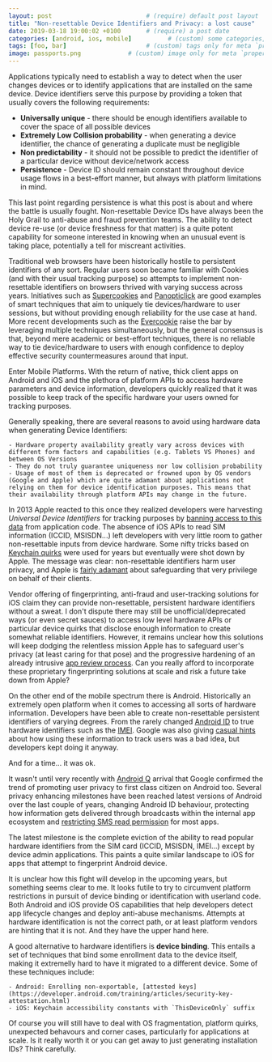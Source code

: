 ```yaml
---
layout: post                          # (require) default post layout
title: "Non-resettable Device Identifiers and Privacy: a lost cause"                   # (require) a string title
date: 2019-03-18 19:00:02 +0100       # (require) a post date
categories: [android, ios, mobile]          # (custom) some categories, but makesure these categories already exists inside path of `category/`
tags: [foo, bar]                      # (custom) tags only for meta `property="article:tag"`
image: passports.png             # (custom) image only for meta `property="og:image"`, save your image # inside path of `static/img/_posts`
---
```


Applications typically need to establish a way to detect when the user changes devices or to identify applications that are installed on the same device. Device identifiers serve this purpose by providing a token that usually covers the following requirements:

 - **Universally unique** - there should be enough identifiers available to cover the space of all possible devices
 - **Extremely Low Collision probability** - when generating a device identifier, the chance of generating a duplicate must be negligible
 - **Non predictability** - it should not be possible to predict the identifier of a particular device without device/network access 
 - **Persistence** - Device ID should remain constant throughout device usage flows in a best-effort manner, but always with platform limitations in mind. 

This last point regarding persistence is what this post is about and where the battle is usually fought. Non-resettable Device IDs have always been the Holy Grail to anti-abuse and fraud prevention teams. The ability to detect device re-use (or device freshness for that matter) is a quite potent capability for someone interested in knowing when an unusual event is taking place, potentially a tell for miscreant activities.

Traditional web browsers have been historically hostile to persistent identifiers of any sort. Regular users soon became familiar with Cookies (and with their usual tracking purpose) so attempts to implement non-resettable identifiers on browsers thrived with varying success across years. Initiatives such as [Supercookies](https://mashable.com/2011/09/02/supercookies-internet-privacy/?europe=true#Uz6wOMePmkq7) and [Panopticlick](https://panopticlick.eff.org/) are good examples of smart techniques that aim to uniquely tie devices/hardware to user sessions, but without providing enough reliability for the use case at hand. More recent developments such as the [Evercookie](https://github.com/samyk/evercookie) raise the bar by leveraging multiple techniques simultaneously, but the general consensus is that, beyond mere academic or best-effort techniques, there is no reliable way to tie device/hardware to users with enough confidence to deploy effective security countermeasures around that input.

Enter Mobile Platforms. With the return of native, thick client apps on Android and iOS and the plethora of platform APIs to access hardware parameters and device information, developers quickly realized that it was possible to keep track of the specific hardware your users owned for tracking purposes.

Generally speaking, there are several reasons to avoid using hardware data when generating Device Identifiers:

    - Hardware property availability greatly vary across devices with different form factors and capabilities (e.g. Tablets VS Phones) and between OS Versions
    - They do not truly guarantee uniqueness nor low collision probability
    - Usage of most of them is deprecated or frowned upon by OS vendors (Google and Apple) which are quite adamant about applications not relying on them for device identification purposes. This means that their availability through platform APIs may change in the future.

In 2013 Apple reacted to this once they realized developers were harvesting _Universal Device Identifiers_ for tracking purposes by [banning access to this data](https://www.macrumors.com/2013/03/21/apple-will-no-longer-approve-apps-using-unique-device-identifier-udid-beginning-may-1/) from application code. The absence of iOS APIs to read SIM information (ICCID, MSISDN...) left developers with very little room to gather non-resettable inputs from device hardware. Some nifty tricks based on [Keychain quirks](https://forums.developer.apple.com/message/210531#210531) were used for years but eventually were shot down by Apple. The message was clear: non-resettable identifiers harm user privacy, and Apple is [fairly adamant](https://9to5mac.com/2019/01/05/apple-privacy-billboard-vegas-ces/) about safeguarding that very privilege on behalf of their clients.

Vendor offering of fingerprinting, anti-fraud and user-tracking solutions for iOS claim they can provide non-resettable, persistent hardware identifiers without a sweat. I don't dispute there may still be unofficial/deprecated ways (or even secret sauces) to access low level hardware APIs or particular device quirks that disclose enough information to create somewhat reliable identifiers. However, it remains unclear how this solutions will keep dodging the relentless mission Apple has to safeguard user's privacy (at least caring for that pose) and the progressive hardening of an already intrusive [app review process](https://developer.apple.com/app-store/review/guidelines/). Can you really afford to incorporate these proprietary fingerprinting solutions at scale and risk a future take down from Apple?

On the other end of the mobile spectrum there is Android. Historically an extremely open platform when it comes to accessing all sorts of hardware information. Developers have been able to create non-resettable persistent identifiers of varying degrees. From the rarely changed [Android ID](https://developer.android.com/reference/android/provider/Settings.Secure.html#ANDROID_ID) to true hardware identifiers such as the [IMEI](https://developer.android.com/reference/android/telephony/TelephonyManager.html#getImei(int)). Google was also giving [casual hints](https://developer.android.com/training/articles/user-data-ids.html) about how using these information to track users was a bad idea, but developers kept doing it anyway.

And for a time... it was ok.

It wasn't until very recently with [Android Q](https://developer.android.com/preview/) arrival that Google confirmed the trend of promoting user privacy to first class citizen on Android too. Several privacy enhancing milestones have been reached latest versions of Android over the last couple of years, changing Android ID behaviour, protecting how information gets delivered through broadcasts within the internal app ecosystem and [restricting SMS read permission](https://play.google.com/about/privacy-security-deception/permissions/) for most apps.

The latest milestone is the complete eviction of the ability to read popular hardware identifiers from the SIM card (ICCID, MSISDN, IMEI...) except by device admin applications. This paints a quite similar landscape to iOS for apps that attempt to fingerprint Android device.

It is unclear how this fight will develop in the upcoming years, but something seems clear to me. It looks futile to try to circumvent platform restrictions in pursuit of device binding or identification with userland code. Both Android and iOS provide OS capabilities that help developers detect app lifecycle changes and deploy anti-abuse mechanisms. Attempts at hardware identification is not the correct path, or at least platform vendors are hinting that it is not. And they have the upper hand here.

A good alternative to hardware identifiers is **device binding**. This entails a set of techniques that bind some enrollment data to the device itself, making it extremelly hard to have it migrated to a different device. Some of these techniques include:

    - Android: Enrolling non-exportable, [attested keys](https://developer.android.com/training/articles/security-key-attestation.html)
    - iOS: Keychain accessibility constants with `ThisDeviceOnly` suffix

Of course you will still have to deal with OS fragmentation, platform quirks, unexpected behavours and corner cases, particularly for applications at scale. Is it really worth it or you can get away to just generating installation IDs? Think carefully.




